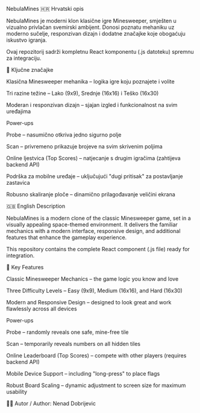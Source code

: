 NebulaMines
🇭🇷 Hrvatski opis

NebulaMines je moderni klon klasične igre Minesweeper, smješten u vizualno privlačan svemirski ambijent. Donosi poznatu mehaniku uz moderno sučelje, responzivan dizajn i dodatne značajke koje obogaćuju iskustvo igranja.

Ovaj repozitorij sadrži kompletnu React komponentu (.js datoteku) spremnu za integraciju.

🔑 Ključne značajke

Klasična Minesweeper mehanika – logika igre koju poznajete i volite

Tri razine težine – Lako (9x9), Srednje (16x16) i Teško (16x30)

Moderan i responzivan dizajn – sjajan izgled i funkcionalnost na svim uređajima

Power-ups

Probe – nasumično otkriva jedno sigurno polje

Scan – privremeno prikazuje brojeve na svim skrivenim poljima

Online ljestvica (Top Scores) – natjecanje s drugim igračima (zahtijeva backend API)

Podrška za mobilne uređaje – uključujući "dugi pritisak" za postavljanje zastavica

Robusno skaliranje ploče – dinamično prilagođavanje veličini ekrana

🇬🇧 English Description

NebulaMines is a modern clone of the classic Minesweeper game, set in a visually appealing space-themed environment. It delivers the familiar mechanics with a modern interface, responsive design, and additional features that enhance the gameplay experience.

This repository contains the complete React component (.js file) ready for integration.

🔑 Key Features

Classic Minesweeper Mechanics – the game logic you know and love

Three Difficulty Levels – Easy (9x9), Medium (16x16), and Hard (16x30)

Modern and Responsive Design – designed to look great and work flawlessly across all devices

Power-ups

Probe – randomly reveals one safe, mine-free tile

Scan – temporarily reveals numbers on all hidden tiles

Online Leaderboard (Top Scores) – compete with other players (requires backend API)

Mobile Device Support – including "long-press" to place flags

Robust Board Scaling – dynamic adjustment to screen size for maximum usability

👨‍💻 Autor / Author: Nenad Dobrijevic
